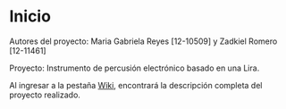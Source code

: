 # Inicio
Autores del proyecto: Maria Gabriela Reyes [12-10509] y Zadkiel Romero [12-11461]

Proyecto: Instrumento de percusión electrónico basado en una Lira.

Al ingresar a la pestaña [Wiki](https://github.com/Lira-Electronica/Inicio/wiki), encontrará la descripción completa del proyecto realizado.

